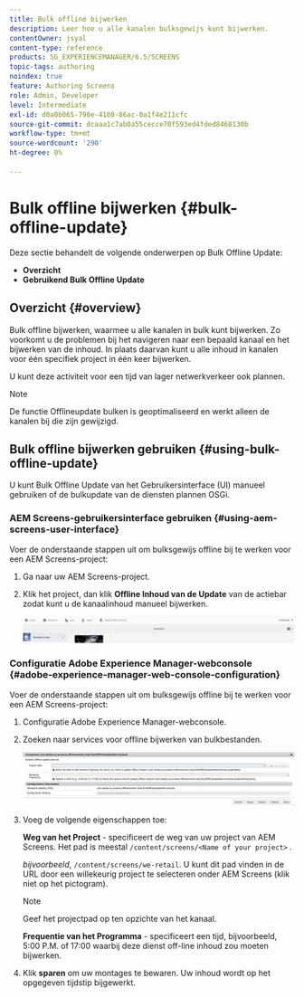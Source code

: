 ```yaml
---
title: Bulk offline bijwerken
description: Leer hoe u alle kanalen bulksgewijs kunt bijwerken.
contentOwner: jsyal
content-type: reference
products: SG_EXPERIENCEMANAGER/6.5/SCREENS
topic-tags: authoring
noindex: true
feature: Authoring Screens
role: Admin, Developer
level: Intermediate
exl-id: d0a0b065-798e-4108-86ac-0a1f4e211cfc
source-git-commit: dcaaa1c7ab0a55cecce70f593ed4fded8468130b
workflow-type: tm+mt
source-wordcount: '290'
ht-degree: 0%

---
```


# Bulk offline bijwerken {#bulk-offline-update}

Deze sectie behandelt de volgende onderwerpen op Bulk Offline Update:

* **Overzicht**
* **Gebruikend Bulk Offline Update**

<!-- OBSOLETE VERSIONS
>[!CAUTION]
>
>This AEM Screens functionality is only available, if you have installed AEM 6.3 Feature Pack 3 or AEM 6.4 Screens Feature Pack 1.
>
>To get access to this Feature Pack, contact Adobe Support and request access. When you have permissions you can download it from Package Share. -->

## Overzicht {#overview}

Bulk offline bijwerken, waarmee u alle kanalen in bulk kunt bijwerken. Zo voorkomt u de problemen bij het navigeren naar een bepaald kanaal en het bijwerken van de inhoud. In plaats daarvan kunt u alle inhoud in kanalen voor één specifiek project in één keer bijwerken.

U kunt deze activiteit voor een tijd van lager netwerkverkeer ook plannen.

>[!NOTE]
>
>De functie Offlineupdate bulken is geoptimaliseerd en werkt alleen de kanalen bij die zijn gewijzigd.

## Bulk offline bijwerken gebruiken {#using-bulk-offline-update}

U kunt Bulk Offline Update van het Gebruikersinterface (UI) manueel gebruiken of de bulkupdate van de diensten plannen OSGi.

### AEM Screens-gebruikersinterface gebruiken {#using-aem-screens-user-interface}

Voer de onderstaande stappen uit om bulksgewijs offline bij te werken voor een AEM Screens-project:

1. Ga naar uw AEM Screens-project.
1. Klik het project, dan klik **Offline Inhoud van de Update** van de actiebar zodat kunt u de kanaalinhoud manueel bijwerken.

   ![ screen_shot_2018-04-24at122256pm ](assets/screen_shot_2018-04-24at122256pm.png)

### Configuratie Adobe Experience Manager-webconsole {#adobe-experience-manager-web-console-configuration}

Voer de onderstaande stappen uit om bulksgewijs offline bij te werken voor een AEM Screens-project:

1. Configuratie Adobe Experience Manager-webconsole.
1. Zoeken naar services voor offline bijwerken van bulkbestanden.

   ![ screen_shot_2018-04-24at121428pm ](assets/screen_shot_2018-04-24at121428pm.png)

1. Voeg de volgende eigenschappen toe:

   **Weg van het Project** - specificeert de weg van uw project van AEM Screens. Het pad is meestal `/content/screens/<Name of your project>` .

   *bijvoorbeeld*, `/content/screens/we-retail`. U kunt dit pad vinden in de URL door een willekeurig project te selecteren onder AEM Screens (klik niet op het pictogram).

   >[!NOTE]
   >
   >Geef het projectpad op ten opzichte van het kanaal.

   **Frequentie van het Programma** - specificeert een tijd, bijvoorbeeld, 5:00 P.M. of 17:00 waarbij deze dienst off-line inhoud zou moeten bijwerken.

1. Klik **sparen** om uw montages te bewaren. Uw inhoud wordt op het opgegeven tijdstip bijgewerkt.
